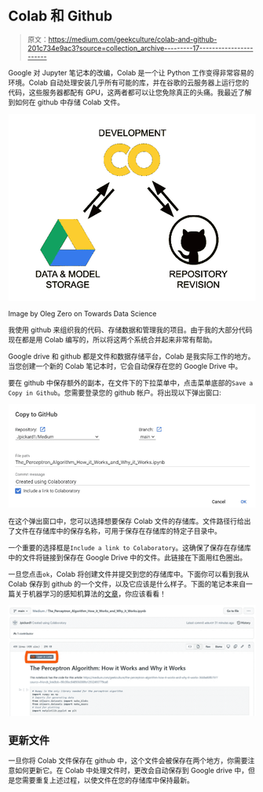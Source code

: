 # Colab 和 Github

> 原文：<https://medium.com/geekculture/colab-and-github-201c734e9ac3?source=collection_archive---------17----------------------->

Google 对 Jupyter 笔记本的改编，Colab 是一个让 Python 工作变得非常容易的环境。Colab 自动处理安装几乎所有可能的库，并在谷歌的云服务器上运行您的代码，这些服务器都配有 GPU，这两者都可以让您免除真正的头痛。我最近了解到如何在 github 中存储 Colab 文件。

![](img/1bab8d057d4fa6806a12a78eba254ccd.png)

Image by Oleg Zero on Towards Data Science

我使用 github 来组织我的代码、存储数据和管理我的项目。由于我的大部分代码现在都是用 Colab 编写的，所以将这两个系统合并起来非常有帮助。

Google drive 和 github 都是文件和数据存储平台，Colab 是我实际工作的地方。当您创建一个新的 Colab 笔记本时，它会自动保存在您的 Google Drive 中。

要在 github 中保存额外的副本，在文件下的下拉菜单中，点击菜单底部的`Save a Copy in Github`。您需要登录您的 github 帐户。将出现以下弹出窗口:

![](img/dbf79ca471cdba87c28cee1e8b05782c.png)

在这个弹出窗口中，您可以选择想要保存 Colab 文件的存储库。文件路径行给出了文件在存储库中的保存名称，可用于保存在存储库的特定子目录中。

一个重要的选择框是`Include a link to Colaboratory`。这确保了保存在存储库中的文件将链接到保存在 Google Drive 中的文件。此链接在下面用红色圈出。

一旦您点击`ok`，Colab 将创建文件并提交到您的存储库中。下面你可以看到我从 Colab 保存到 github 的一个文件，以及它应该是什么样子。下面的笔记本来自一篇关于机器学习的感知机算法的[文章](/geekculture/the-perceptron-algorithm-how-it-works-and-why-it-works-3668a80f8797?source=friends_link&sk=90c00ec848936000fa12932493779ea8)，你应该看看！

![](img/ba05c771a7524be34c51f4afe357e402.png)

## 更新文件

一旦你将 Colab 文件保存在 github 中，这个文件会被保存在两个地方，你需要注意如何更新它。在 Colab 中处理文件时，更改会自动保存到 Google drive 中，但是您需要重复上述过程，以使文件在您的存储库中保持最新。